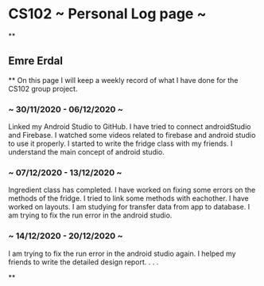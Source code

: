 # CS102 ~ Personal Log page ~
**
## Emre Erdal
**
On this page I will keep a weekly record of what I have done for the CS102 group project. 
### ~ 30/11/2020 - 06/12/2020 ~
Linked my Android Studio to GitHub. I have tried to connect androidStudio and Firebase. I watched some videos related to firebase and android studio to use it properly.
I started to write the fridge class with my friends.
I understand the main concept of android studio.

### ~ 07/12/2020 - 13/12/2020 ~
Ingredient class has completed.
I have worked on fixing some errors on the methods of the fridge.
I tried to link some methods with eachother.
I have worked on layouts.
I am studying for transfer data from app to database.
I am trying to fix the run error in the android studio.

### ~ 14/12/2020 - 20/12/2020 ~
I am trying to fix the run error in the android studio again.
I helped my friends to write the detailed design report.
.
.
.

**
